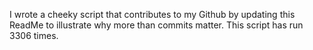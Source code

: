 I wrote a cheeky script that contributes to my Github by updating this ReadMe to illustrate why more than commits matter. This script has run 3306 times.